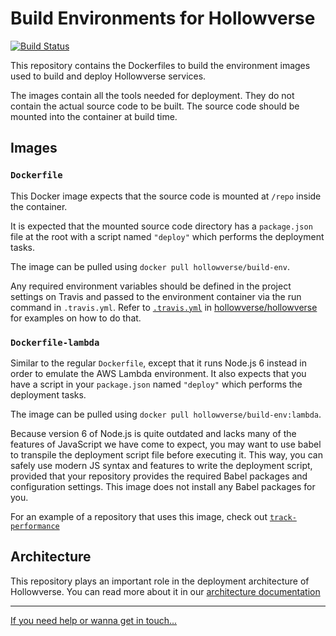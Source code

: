 # Build Environments for Hollowverse

[![Build Status](https://travis-ci.org/hollowverse/build-env.svg?branch=master)](https://travis-ci.org/hollowverse/build-env)

This repository contains the Dockerfiles to build the environment images used to build and deploy Hollowverse services.

The images contain all the tools needed for deployment. They do not contain the actual source code to be built. The source code should be mounted into the container at build time.

## Images

### `Dockerfile`

This Docker image expects that the source code is mounted at `/repo` inside the container.

It is expected that the mounted source code directory has a `package.json` file at the root with a script named `"deploy"` which performs the deployment tasks.

The image can be pulled using `docker pull hollowverse/build-env`.

Any required environment variables should be defined in the project settings on Travis and passed to the environment container via the run command in `.travis.yml`. Refer to [`.travis.yml`](https://github.com/hollowverse/hollowverse/blob/master/.travis.yml) in [hollowverse/hollowverse](https://github.com/hollowverse/hollowverse/) for examples on how to do that.

### `Dockerfile-lambda`

Similar to the regular `Dockerfile`, except that it runs Node.js 6 instead in order to emulate the AWS Lambda environment. It also expects that you have a script in your `package.json` named `"deploy"` which performs the deployment tasks.

The image can be pulled using `docker pull hollowverse/build-env:lambda`.

Because version 6 of Node.js is quite outdated and lacks many of the features of JavaScript we have come to expect, you may want to use babel to transpile the deployment script file before executing it. This way, you can safely use modern JS syntax and features to write the deployment script, provided that your repository provides the required Babel packages and configuration settings. This image does not install any Babel packages for you.

For an example of a repository that uses this image, check out [`track-performance`](https://github.com/hollowverse/track-performance)

## Architecture

This repository plays an important role in the deployment architecture of Hollowverse. You can read more about it in our [architecture documentation](https://github.com/hollowverse/architecture#readme)

---

[If you need help or wanna get in touch...](https://github.com/hollowverse/hollowverse/wiki/Help)
